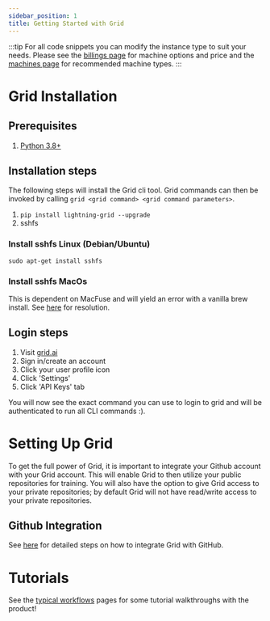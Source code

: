 ```yaml
---
sidebar_position: 1
title: Getting Started with Grid
---
```


:::tip
For all code snippets you can modify the instance type to suit your needs. Please see the
[billings page](../platform/1_billing/billing-rates.md) for machine options and price and
the [machines page](../platform/3_machines.md#recommended-instance-types) for recommended
 machine types.
:::

# Grid Installation

## Prerequisites

1. [Python 3.8+](https://www.python.org/downloads/)

## Installation steps

The following steps will install the Grid cli tool. Grid commands can then be invoked by calling `grid <grid command> <grid command parameters>`.

1. `pip install lightning-grid --upgrade`
2. sshfs

### Install sshfs Linux (Debian/Ubuntu)
```
sudo apt-get install sshfs
```

### Install sshfs MacOs
This is dependent on MacFuse and will yield an error with a vanilla brew install. See [here](https://github.com/telepresenceio/telepresence/issues/1654#issuecomment-873538291) for resolution.


## Login steps

1. Visit [grid.ai](https://grid.ai)
2. Sign in/create an account
3. Click your user profile icon
4. Click 'Settings'
5. Click 'API Keys' tab

You will now see the exact command you can use to login to grid and will be authenticated to run all CLI commands :).

# Setting Up Grid

To get the full power of Grid, it is important to integrate your Github account with your Grid account. This will enable Grid to then utilize your public repositories for training. You will also have the option to give Grid access to your private repositories; by default Grid will not have read/write access to your private repositories.

## Github Integration

See [here](https://docs.grid.ai/platform/github-integration) for detailed steps on how to integrate Grid with GitHub.

# Tutorials

See the [typical workflows](./typical-workflow-web-user.md) pages for some tutorial walkthroughs with the product!

